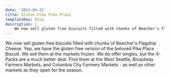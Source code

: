 ```yaml
---
date: '2013-04-22'
title: Gluten Free Pike Place
templateKey: blog
description: |
    We now sell gluten free biscuits filled with chunks of Beecher's Flagship Cheese.
---
```

We now sell gluten free biscuits filled with chunks of Beecher's Flagship Cheese.  Yep, we have the gluten free version of the beloved Pike Place Biscuit.  We sell them at the markets frozen.  We do offer singles, but the 4-Packs are a much better deal.  Find them at the West Seattle, Broadway Farmers Markets, and Columbia City Farmers Markets - as well as other markets as they open for the season.
